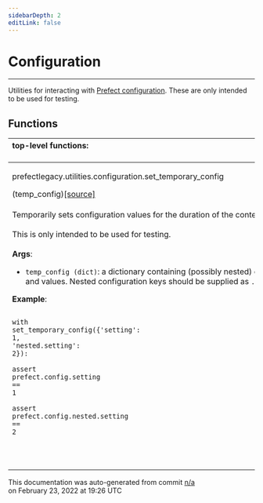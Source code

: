 ```yaml
---
sidebarDepth: 2
editLink: false
---
```

# Configuration
---
Utilities for interacting with [Prefect
configuration](https://docs.prefectlegacy.io/core/concepts/configuration.html).  These are only
intended to be used for testing.

## Functions
|top-level functions: &nbsp;&nbsp;&nbsp;&nbsp;&nbsp;&nbsp;&nbsp;&nbsp;&nbsp;&nbsp;&nbsp;&nbsp;&nbsp;&nbsp;&nbsp;&nbsp;&nbsp;&nbsp;&nbsp;&nbsp;&nbsp;&nbsp;&nbsp;&nbsp;&nbsp;&nbsp;&nbsp;&nbsp;&nbsp;&nbsp;&nbsp;&nbsp;&nbsp;&nbsp;&nbsp;&nbsp;&nbsp;&nbsp;&nbsp;&nbsp;&nbsp;&nbsp;&nbsp;&nbsp;&nbsp;&nbsp;&nbsp;&nbsp;&nbsp;&nbsp;&nbsp;&nbsp;&nbsp;&nbsp;&nbsp;&nbsp;&nbsp;&nbsp;&nbsp;&nbsp;&nbsp;&nbsp;&nbsp;&nbsp;&nbsp;&nbsp;&nbsp;&nbsp;&nbsp;&nbsp;&nbsp;&nbsp;&nbsp;&nbsp;&nbsp;&nbsp;&nbsp;&nbsp;&nbsp;&nbsp;&nbsp;&nbsp;&nbsp;&nbsp;&nbsp;&nbsp;&nbsp;&nbsp;&nbsp;&nbsp;&nbsp;&nbsp;&nbsp;&nbsp;&nbsp;&nbsp;&nbsp;&nbsp;&nbsp;&nbsp;&nbsp;&nbsp;&nbsp;&nbsp;&nbsp;&nbsp;&nbsp;&nbsp;&nbsp;&nbsp;&nbsp;&nbsp;&nbsp;&nbsp;&nbsp;&nbsp;&nbsp;&nbsp;&nbsp;&nbsp;&nbsp;&nbsp;&nbsp;&nbsp;&nbsp;&nbsp;&nbsp;&nbsp;&nbsp;&nbsp;&nbsp;&nbsp;&nbsp;&nbsp;&nbsp;&nbsp;&nbsp;&nbsp;&nbsp;&nbsp;&nbsp;&nbsp;&nbsp;&nbsp;&nbsp;&nbsp;&nbsp;&nbsp;&nbsp;&nbsp;|
|:----|
 | <div class='method-sig' id='prefect-utilities-configuration-set-temporary-config'><p class="prefect-class">prefectlegacy.utilities.configuration.set_temporary_config</p>(temp_config)<span class="source"><a href="https://github.com/PrefectHQ/prefect/blob/master/src/prefectlegacy/utilities/configuration.py#L13">[source]</a></span></div>
<p class="methods">Temporarily sets configuration values for the duration of the context manager.<br><br>This is only intended to be used for testing.<br><br>**Args**:     <ul class="args"><li class="args">`temp_config (dict)`: a dictionary containing (possibly nested) configuration keys and         values. Nested configuration keys should be supplied as `.`-delimited strings.</li></ul> **Example**:     <br><pre class="language-python"><code class="language-python">    <span class="token keyword">with</span> set_temporary_config<span class="token punctuation">(</span><span class="token punctuation">{</span><span class="token string">'</span><span class="token string">setting</span><span class="token string">'</span><span class="token punctuation">:</span> <span class="token number">1</span><span class="token punctuation">,</span> <span class="token string">'</span><span class="token string">nested.setting</span><span class="token string">'</span><span class="token punctuation">:</span> <span class="token number">2</span><span class="token punctuation">}</span><span class="token punctuation">)</span><span class="token punctuation">:</span><br>        <span class="token keyword">assert</span> prefect<span class="token operator">.</span>config<span class="token operator">.</span>setting <span class="token operator">==</span> <span class="token number">1</span><br>        <span class="token keyword">assert</span> prefect<span class="token operator">.</span>config<span class="token operator">.</span>nested<span class="token operator">.</span>setting <span class="token operator">==</span> <span class="token number">2</span><br>    <br></code></pre><br></p>|

<p class="auto-gen">This documentation was auto-generated from commit <a href='https://github.com/PrefectHQ/prefect/commit/n/a'>n/a</a> </br>on February 23, 2022 at 19:26 UTC</p>